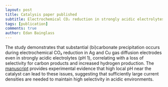 ```yaml
---
layout: post
title: Catalysis paper published
subtitle: Electrochemical CO₂ reduction in strongly acidic electrolytes 🧪
tags: [publication]
comments: true
author: Edan Bainglass
---
```


The study demonstrates that substantial (bi)carbonate precipitation occurs during electrochemical CO₂ reduction in Ag and Cu gas diffusion electrodes even in strongly acidic electrolytes (pH 1), correlating with a loss of selectivity for carbon products and increased hydrogen production. The [manuscript](https://pubs.acs.org/doi/full/10.1021/acscatal.4c01884) provides experimental evidence that high local pH near the catalyst can lead to these issues, suggesting that sufficiently large current densities are needed to maintain high selectivity in acidic environments.
